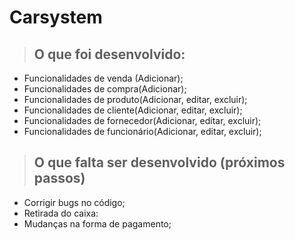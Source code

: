 # <strong>Carsystem</strong>

> ## O que foi desenvolvido:

  - Funcionalidades de venda (Adicionar);
  - Funcionalidades de compra(Adicionar);
  - Funcionalidades de produto(Adicionar, editar, excluir);
  - Funcionalidades de cliente(Adicionar, editar, excluir);
  - Funcionalidades de fornecedor(Adicionar, editar, excluir);
  - Funcionalidades de funcionário(Adicionar, editar, excluir);


> ## O que falta ser desenvolvido (próximos passos)

  - Corrigir bugs no código;
  - Retirada do caixa:
  - Mudanças na forma de pagamento;
